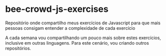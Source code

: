 # bee-crowd-js-exercises
Repositório onde compartilho meus exercícios de Javascript para que mais pessoas consigam entender a complexidade de cada exercício

A cada semana vou compartilhando um pouco mais sobre estes exercícios, inclusive em outras linguagens. Para este cenário, vou criando outros repositórios.
